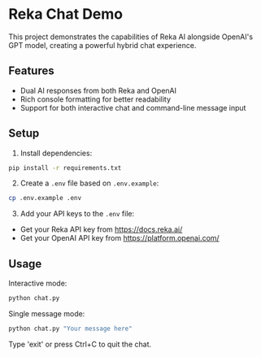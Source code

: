 # Reka Chat Demo

This project demonstrates the capabilities of Reka AI alongside OpenAI's GPT model, creating a powerful hybrid chat experience.

## Features
- Dual AI responses from both Reka and OpenAI
- Rich console formatting for better readability
- Support for both interactive chat and command-line message input

## Setup

1. Install dependencies:
```bash
pip install -r requirements.txt
```

2. Create a `.env` file based on `.env.example`:
```bash
cp .env.example .env
```

3. Add your API keys to the `.env` file:
- Get your Reka API key from https://docs.reka.ai/
- Get your OpenAI API key from https://platform.openai.com/

## Usage

Interactive mode:
```bash
python chat.py
```

Single message mode:
```bash
python chat.py "Your message here"
```

Type 'exit' or press Ctrl+C to quit the chat.